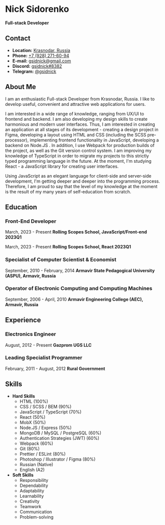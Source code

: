 # Nick Sidorenko

**Full-stack Developer**

## Contact

- **Location:** [Krasnodar, Russia](https://goo.gl/maps/s3J8WYcZB4jJDzGK9)
- **Phone:** [+7 (928) 271-60-94](tel:+79282716094)
- **E-mail:** [gsidnick@gmail.com](mailto:gsidnick@gmail.com)
- **Discord:** [gsidnick#8382](https://discordapp.com/users/910837119314952202/)
- **Telegram:** [@gsidnick](https://t.me/gsidnick/)

## About Me
I am an enthusiastic Full-stack Developer from Krasnodar, Russia. I like
to develop useful, convenient and attractive web applications for users.

I am interested in a wide range of knowledge, ranging from UX/UI to frontend
and backend. I am also developing my design skills to create harmonious and
modern user interfaces. Thus, I am interested in creating an application at all
stages of its development - creating a design project in Figma, developing
a layout using HTML and CSS (including the SCSS pre-processor), implementing
frontend functionality in JavaScript, developing a backend on Node.JS .
In addition, I use Webpack for production builds of the project, as well as
the Git version control system. I am improving my knowledge of TypeScript in
order to migrate my projects to this strictly typed programming language in
the future. At the moment, I'm studying React - a JavaScript library for
creating user interfaces.

Using JavaScript as an elegant language for client-side and server-side
development, I'm getting deeper and deeper into the programming process.
Therefore, I am proud to say that the level of my knowledge at the moment
is the result of my many years of self-education from scratch.

## Education

### Front-End Developer

March, 2023 - Present
**Rolling Scopes School, JavaScript/Front-end 2023Q1**

March, 2023 - Present
**Rolling Scopes School, React 2023Q1**

### Specialist of Computer Scientist & Economist

September, 2010 - February, 2014
**Armavir State Pedagogical University (ASPU), Armavir, Russia**

### Operator of Electronic Computing and Computing Machines

September, 2006 - April, 2010
**Armavir Engineering College (AEC), Armavir, Russia**

## Experience

### Electronics Engineer
August, 2012 - Present
**Gazprom UGS LLC**

### Leading Specialist Programmer
February, 2011 - August, 2012
**Rural Government**

## Skills

- **Hard Skills**
    - HTML (100%)
    - CSS / SCSS / BEM (90%)
    - JavaScript / TypeScript (70%)
    - React (50%)
    - MobX (50%)
    - Node.JS / Express (50%)
    - MongoDB / MySQL / PostgreSQL (60%)
    - Authentication Strategies (JWT) (60%)
    - Webpack (60%)
    - Git (80%)
    - Prettier / ESLint (80%)
    - Photoshop / Illustrator / Figma (80%)
    - Russian (Native)
    - English (A2)
- **Soft Skills**
    - Responsibility
    - Dependability
    - Adaptability
    - Learnability
    - Creativity
    - Teamwork
    - Communication
    - Problem-solving
